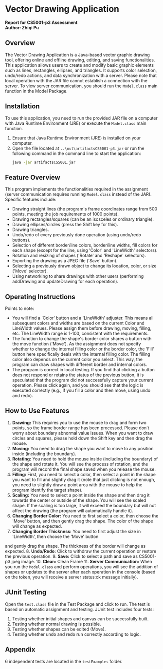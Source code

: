 # Vector Drawing Application

**Report for CS5001-p3 Assessment**  
**Author: Zhiqi Pu**

## Overview

The Vector Drawing Application is a Java-based vector graphic drawing tool, offering online and offline drawing, editing, and saving functionalities. This application allows users to create and modify basic graphic elements such as lines, rectangles, ellipses, and triangles. It supports color selection, undo/redo actions, and data synchronization with a server. Please note that local operation with the JAR file cannot establish a connection with the server. To view server communication, you should run the `Model.class` main function in the Model Package.

## Installation

To use this application, you need to run the provided JAR file on a computer with Java Runtime Environment (JRE) or execute the `Model.class` main function.

1. Ensure that Java Runtime Environment (JRE) is installed on your computer.
2. Open the file located at `..\out\artifactsCS5001-p3.jar` or run the following command in the command line to start the application:
   ```bash 
   java -jar artifactsCS5001.jar
   ```

## Feature Overview

This program implements the functionalities required in the assignment (server communication requires running `Model.class` instead of the JAR). Specific features include:

- Drawing straight lines (the program's frame coordinates range from 500 points, meeting the job requirements of 1000 points).
- Drawing rectangles/squares (can be an isosceles or ordinary triangle).
- Drawing ellipses/circles (press the Shift key for this).
- Drawing triangles.
- Undo/redo of every previously done operation (using undo/redo buttons).
- Selection of different border/line colors, border/line widths, fill colors for each shape (except for the line, using 'Color' and 'LineWidth' selectors).
- Rotation and resizing of shapes ('Rotate' and 'Reshape' selectors).
- Exporting the drawing as a JPEG file ('Save' button).
- Selecting a previously drawn object to change its location, color, or size ('Move' selector).
- Using networking to share drawings with other users (performing addDrawing and updateDrawing for each operation).

## Operating Instructions

Points to note:

- You will find a 'Color' button and a 'LineWidth' adjuster. This means all subsequent colors and widths are based on the current Color and LineWidth values. Please assign them before drawing, moving, filling, etc. The LineWidth range is 1-100, consistent with the requirements.
- The function to change the shape's border color shares a button with the move function ('Move'). As the assignment does not specify whether to change the internal filling color or the border color, the 'Fill' button here specifically deals with the internal filling color. The filling color also depends on the current color you select. This way, the program can draw shapes with different border and internal colors.
- The program is correct in local testing. If you find that clicking a button does not respond or retains the status of the previous button, it is speculated that the program did not successfully capture your current operation. Please click again, and you should see that the logic is executed correctly (e.g., if you fill a color and then move, using undo and redo).

## How to Use Features

1. **Drawing:** This requires you to use the mouse to drag and form two points, so the frame border range has been processed. Please don't worry about boundary abnormal value issues. When you want to draw circles and squares, please hold down the Shift key and then drag the mouse.
2. **Moving:** You need to drag the shape you want to move to any position inside (including the boundary).
3. **Rotating:** You need to hold the mouse inside (including the boundary) of the shape and rotate it. You will see the process of rotation, and the program will record the final shape saved when you release the mouse.
4. **Filling:** First, you need to select a color, then select a point in the shape you want to fill and slightly drag it (note that just clicking is not enough, you need to slightly draw a point area with the mouse to help the program identify the target shape).
5. **Scaling:** You need to select a point inside the shape and then drag it towards the center or outside of the shape. You will see the scaled shape. If the scaling is too large, it will exceed the boundary but will not affect the drawing (the program will automatically handle it).
6. **Changing Border Color:** You need to first select a color, then choose the 'Move' button, and then gently drag the shape. The color of the shape will change as expected.
7. **Changing Border Thickness:** You need to first adjust the size in 'LineWidth', then choose the 'Move' button

 and gently drag the shape. The thickness of the border will change as expected.
8. **Undo/Redo:** Click to withdraw the current operation or restore the previous operation.
9. **Save:** Click to select a path and save as CS5001-p3.jpeg image.
10. **Clean:** Clean Frame
11. **Server Communication:** When you run the `Model.class` and perform operations, you will see the addition of shapes or updates to the server after each operation in the console (based on the token, you will receive a server status:ok message initially).

## JUnit Testing

Open the `test.class` file in the Test Package and click to run. The test is based on automatic assignment and testing.
JUnit test includes four tests:

1. Testing whether initial shapes and canvas can be successfully built.
2. Testing whether normal drawing is possible.
3. Testing whether shapes can be edited (Move).
4. Testing whether undo and redo run correctly according to logic.

## Appendix

6 independent tests are located in the `testExamples` folder.